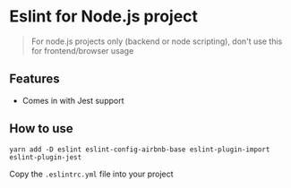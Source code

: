 # Eslint for Node.js project

> For node.js projects only (backend or node scripting), don't use this for frontend/browser usage

## Features

- Comes in with Jest support

## How to use

`yarn add -D eslint eslint-config-airbnb-base eslint-plugin-import eslint-plugin-jest`

Copy the `.eslintrc.yml` file into your project
